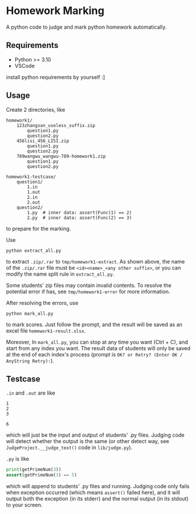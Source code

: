 # Homework Marking

A python code to judge and mark python homework automatically.

## Requirements

- Python >= 3.10
- VSCode

install python requirements by yourself :]

## Usage

Create 2 directories, like

```plaintext
homework1/
    123zhangsan_useless_suffix.zip
        question1.py
        question2.py
    456lisi_456_LISI.zip
        question1.py
        question2.py
    789wangwu_wangwu-789-homework1.zip
        question1.py
        question2.py

homework1-testcase/
    question1/
        1.in
        1.out
        2.in
        2.out
    question2/
        1.py  # inner data: assert(Func(1) == 2)
        2.py  # inner data: assert(Func(2) == 3)
```

to prepare for the marking.

Use

```shell
python extract_all.py
```

to extract `.zip/.rar` to `tmp/homework1-extract`. As shown above, the name of the `.zip/.rar` file must be `<id><name>_<any other suffix>`, or you can modify the name split rule in `extract_all.py`.

Some students' zip files may contain invalid contents. To resolve the potential error if has, see `tmp/homework1-error` for more information.

After resolving the errors, use

```shell
python mark_all.py
```

to mark scores. Just follow the prompt, and the result will be saved as an excel file `homework1-result.xlsx`.

Moreover, In `mark_all.py`, you can stop at any time you want (Ctrl + C), and start from any index you want. The result data of students will only be saved at the end of each index's process (prompt is `OK? or Retry? (Enter OK / AnyString Retry):`).

## Testcase

`.in` and `.out` are like

```plaintext
1
2
3
```

```plaintext
6
```

which will just be the input and output of students' .py files. Judging code will detect whether the output is the same (or other detect way, see `JudgeProject.__judge_text()` code in `lib/judge.py`).

`.py` is like

```python
print(getPrimeNum(3))
assert(getPrimeNum(3) == 5)
```

which will append to students' .py files and running. Judging code only fails when exception occurred (which means `assert()` failed here), and it will output both the exception (in its stderr) and the normal output (in its stdout) to your screen.
